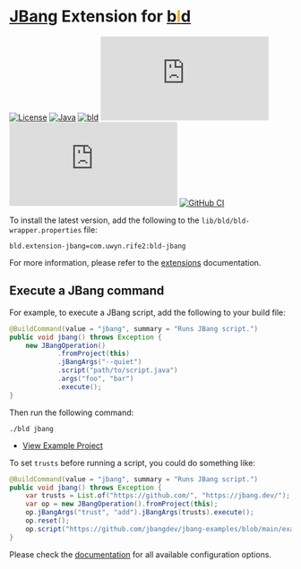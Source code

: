 # [JBang](https://www.jbang.dev/) Extension for [b<span style="color:orange">l</span>d](https://rife2.com/bld)

[![License](https://img.shields.io/badge/license-Apache%20License%202.0-blue.svg)](https://opensource.org/licenses/Apache-2.0)
[![Java](https://img.shields.io/badge/java-17%2B-blue)](https://www.oracle.com/java/technologies/javase/jdk17-archive-downloads.html)
[![bld](https://img.shields.io/badge/2.3.0-FA9052?label=bld&labelColor=2392FF)](https://rife2.com/bld)
[![Release](https://flat.badgen.net/maven/v/metadata-url/repo.rife2.com/releases/com/uwyn/rife2/bld-jbang/maven-metadata.xml?color=blue)](https://repo.rife2.com/#/releases/com/uwyn/rife2/bld-jbang)
[![Snapshot](https://flat.badgen.net/maven/v/metadata-url/repo.rife2.com/snapshots/com/uwyn/rife2/bld-jbang/maven-metadata.xml?label=snapshot)](https://repo.rife2.com/#/snapshots/com/uwyn/rife2/bld-jbang)
[![GitHub CI](https://github.com/rife2/bld-jbang/actions/workflows/bld.yml/badge.svg)](https://github.com/rife2/bld-jbang/actions/workflows/bld.yml)

To install the latest version, add the following to the `lib/bld/bld-wrapper.properties` file:

```properties
bld.extension-jbang=com.uwyn.rife2:bld-jbang
```

For more information, please refer to the [extensions](https://github.com/rife2/bld/wiki/Extensions) documentation.

## Execute a JBang command

For example, to execute a JBang script, add the following to your build file:

```java
@BuildCommand(value = "jbang", summary = "Runs JBang script.")
public void jbang() throws Exception {
    new JBangOperation()
            .fromProject(this)
            .jBangArgs("--quiet")
            .script("path/to/script.java")
            .args("foo", "bar")
            .execute();
}
```

Then run the following command:

```
./bld jbang
```

- [View Example Project](https://github.com/rife2/bld-jbang/tree/main/example)

To set `trusts` before running a script, you could do something like:

```java
@BuildCommand(value = "jbang", summary = "Runs JBang script.")
public void jbang() throws Exception {
    var trusts = List.of("https://github.com/", "https://jbang.dev/");
    var op = new JBangOperation().fromProject(this);
    op.jBangArgs("trust", "add").jBangArgs(trusts).execute();
    op.reset();
    op.script("https://github.com/jbangdev/jbang-examples/blob/main/examples/helloworld.javall").execute();
}


```

Please check the [documentation](https://rife2.github.io/bld-jbang/rife/bld/extension/JBangOperation.html#method-summary-table)
for all available configuration options.
